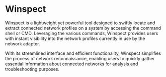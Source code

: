 # Winspect
Winspect is a lightweight yet powerful tool designed to swiftly locate and extract connected network profiles on a system by accessing the command shell or CMD. Leveraging the various commands, Winspect provides users with instant visibility into the network profiles currently in use by the network adapter. 

With its streamlined interface and efficient functionality, Winspect simplifies the process of network reconnaissance, enabling users to quickly gather essential information about connected networks for analysis and troubleshooting purposes.
